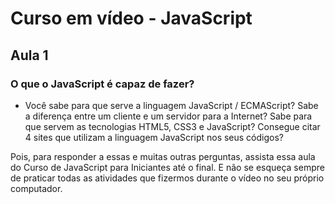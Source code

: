 # Curso em vídeo - JavaScript 

## Aula 1
### O que o JavaScript é capaz de fazer?
- Você sabe para que serve a linguagem JavaScript / ECMAScript? Sabe a diferença entre um cliente e um servidor para a Internet? Sabe para que servem as tecnologias HTML5, CSS3 e JavaScript? Consegue citar 4 sites que utilizam a linguagem JavaScript nos seus códigos?

Pois, para responder a essas e muitas outras perguntas, assista essa aula do Curso de JavaScript para Iniciantes até o final. E não se esqueça sempre de praticar todas as atividades que fizermos durante o vídeo no seu próprio computador.

